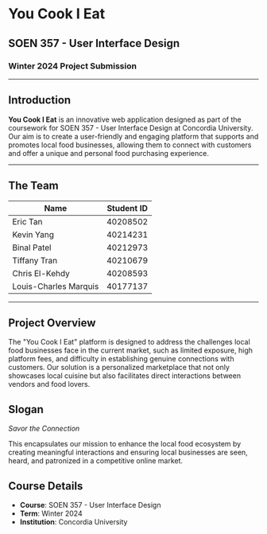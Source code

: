 # You Cook I Eat

## SOEN 357 - User Interface Design
### Winter 2024 Project Submission

---

## Introduction

**You Cook I Eat** is an innovative web application designed as part of the coursework for SOEN 357 - User Interface Design at Concordia University. Our aim is to create a user-friendly and engaging platform that supports and promotes local food businesses, allowing them to connect with customers and offer a unique and personal food purchasing experience.

---

## The Team

| Name                | Student ID |
|---------------------|------------|
| Eric Tan            | 40208502   |
| Kevin Yang          | 40214231   |
| Binal Patel         | 40212973   |
| Tiffany Tran        | 40210679   |
| Chris El-Kehdy      | 40208593   |
| Louis-Charles Marquis | 40177137 |

---

## Project Overview

The "You Cook I Eat" platform is designed to address the challenges local food businesses face in the current market, such as limited exposure, high platform fees, and difficulty in establishing genuine connections with customers. Our solution is a personalized marketplace that not only showcases local cuisine but also facilitates direct interactions between vendors and food lovers.

## Slogan

_Savor the Connection_

This encapsulates our mission to enhance the local food ecosystem by creating meaningful interactions and ensuring local businesses are seen, heard, and patronized in a competitive online market.

## Course Details

- **Course**: SOEN 357 - User Interface Design
- **Term**: Winter 2024
- **Institution**: Concordia University
